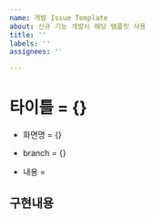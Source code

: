 ```yaml
---
name: 개발 Issue Template
about: 신규 기능 개발시 해당 템플릿 사용
title: ''
labels: ''
assignees: ''

---
```


# 타이틀 = {}
* 화면명 = {}

* branch = {}

* 내용 =

## 구현내용
